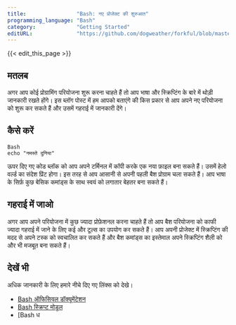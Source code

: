 ```yaml
---
title:                "Bash: नए प्रोजेक्ट की शुरुआत"
programming_language: "Bash"
category:             "Getting Started"
editURL:              "https://github.com/dogweather/forkful/blob/master/content/hi/bash/starting-a-new-project.md"
---
```


{{< edit_this_page >}}

## मतलब
अगर आप कोई प्रोग्रामिंग परियोजना शुरू करना चाहते हैं तो आप भाषा और स्क्रिप्टिंग के बारे में थोड़ी जानकारी रखते होंगे। इस ब्लॉग पोस्ट में हम आपको बताएंगे की किस प्रकार से आप अपने नए परियोजना को शुरू कर सकते हैं और उसमें गहराई में जानकारी देंगे।

## कैसे करें
```
Bash
echo "नमस्ते दुनिया"
```
ऊपर दिए गए कोड ब्लॉक को आप अपने टर्मिनल में कॉपी करके एक नया फ़ाइल बना सकते हैं। उसमें हेलो वर्ल्ड का संदेश प्रिंट होगा। इस तरह से आप आसानी से अपनी पहली बैश प्रोग्राम चला सकते हैं। आप भाषा के सिर्फ़ कुछ बेसिक कमांड्स के साथ स्वयं को लगातार बेहतर बना सकते हैं।

## गहराई में जाओ
अगर आप अपने परियोजना में कुछ ज्यादा प्रोफ़ेशनल करना चाहते हैं तो आप बैश परियोजना को काफी ज्यादा गहराई में जाने के लिए कई और टूल्स का उपयोग कर सकते हैं। आप अपनी प्रोजेक्ट में स्क्रिप्टिंग की मदद से अपने टस्क को स्वचालित कर सकते हैं और बैश कमांड्स का इस्तेमाल अपने स्क्रिप्टिंग शैली को और भी मजबूत बना सकते हैं।

## देखें भी
अधिक जानकारी के लिए हमारे नीचे दिए गए लिंक्स को देखे।

- [Bash ऑफिसियल डॉक्यूमेंटेशन](https://www.gnu.org/software/bash/manual/bash.html)
- [Bash स्क्रिप्ट मोडुल](https://www.shellscript.sh/)
- [Bash ध